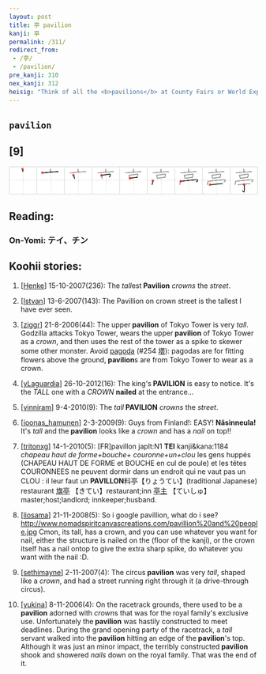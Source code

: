 ```yaml
---
layout: post
title: 亭 pavilion
kanji: 亭
permalink: /311/
redirect_from:
 - /亭/
 - /pavilion/
pre_kanji: 310
nex_kanji: 312
heisig: "Think of all the <b>pavilions</b> at County Fairs or World Expos you have wandered into or seen advertised in the media, and you will no doubt see rising up among them the towering <i>tall crowned nail</i> (the <i>crown</i> being a revolving restaurant) - that architectural monstrosity that has become a symbol of science and technology at such events."
---
```


## `pavilion`

## [9]

<div class="stroke"><img src="../images/E4BAAD.png" /></div>

## Reading:

### On-Yomi: テイ、チン

## Koohii stories:

1) [<a href="http://kanji.koohii.com/profile/Henke">Henke</a>] 15-10-2007(236): The <em>tall</em>est<strong> Pavilion</strong> <em>crowns</em> the <em>street</em>. 

2) [<a href="http://kanji.koohii.com/profile/Istvan">Istvan</a>] 13-6-2007(143): The Pavillion on crown street is the tallest I have ever seen. 

3) [<a href="http://kanji.koohii.com/profile/ziggr">ziggr</a>] 21-8-2006(44): The upper<strong> pavilion</strong> of Tokyo Tower is very <em>tall</em>. Godzilla attacks Tokyo Tower, wears the upper<strong> pavilion</strong> of Tokyo Tower as a <em>crown</em>, and then uses the rest of the tower as a spike to skewer some other monster. Avoid <a href="../254">pagoda</a> <span class="index">(#254 <a href="http://jisho.org/kanji/details/塔">塔</a>)</span>: pagodas are for fitting flowers above the ground,<strong> pavilion</strong>s are from Tokyo Tower to wear as a crown. 

4) [<a href="http://kanji.koohii.com/profile/yLaguardia">yLaguardia</a>] 26-10-2012(16): The king&#039;s<strong> PAVILION</strong> is easy to notice. It&#039;s the <em>TALL</em> one with a <em>CROWN</em> <strong>nailed</strong> at the entrance... 

5) [<a href="http://kanji.koohii.com/profile/vinniram">vinniram</a>] 9-4-2010(9): The <em>tall</em><strong> PAVILION</strong> <em>crowns</em> the <em>street</em>. 

6) [<a href="http://kanji.koohii.com/profile/joonas_hamunen">joonas_hamunen</a>] 2-3-2009(9): Guys from Finland!: EASY! <strong>Näsinneula!</strong> It&#039;s <em>tall</em> and the<strong> pavilion</strong> looks like a <em>crown</em> and has a <em>nail</em> on top!! 

7) [<a href="http://kanji.koohii.com/profile/tritonxg">tritonxg</a>] 14-1-2010(5): [FR]pavillon japlt:N1 <strong>TEI</strong> kanji&amp;kana:1184 <em>chapeau haut de forme+bouche+ couronne+un+clou</em> les gens huppés (CHAPEAU HAUT DE FORME et BOUCHE en cul de poule) et les têtes COURONNEES ne peuvent dormir dans un endroit qui ne vaut pas un CLOU : il leur faut un <strong>PAVILLON</strong>料亭【りょうてい】(traditional Japanese) restaurant  <a href="http://jisho.org/kanji/details/旗亭">旗亭</a>  【きてい】restaurant;inn  <a href="http://jisho.org/kanji/details/亭主">亭主</a>  【ていしゅ】master;host;landlord; innkeeper;husband. 

8) [<a href="http://kanji.koohii.com/profile/liosama">liosama</a>] 21-11-2008(5): So i google pavillion, what do i see? <a href="http://www.nomadspiritcanvascreations.com/pavillion%20and%20people.jpg">http://www.nomadspiritcanvascreations.com/pavillion%20and%20people.jpg</a> Cmon, its tall, has a crown, and you can use whatever you want for nail, either the structure is nailed on the (floor of the kanji), or the crown itself has a nail ontop to give the extra sharp spike, do whatever you want with the nail :D. 

9) [<a href="http://kanji.koohii.com/profile/sethimayne">sethimayne</a>] 2-11-2007(4): The circus<strong> pavilion</strong> was very <em>tall</em>, shaped like a <em>crown</em>, and had a street running right through it (a drive-through circus). 

10) [<a href="http://kanji.koohii.com/profile/yukina">yukina</a>] 8-11-2006(4): On the racetrack grounds, there used to be a<strong> pavilion</strong> adorned with <em>crown</em>s that was for the royal family&#039;s exclusive use. Unfortunately the<strong> pavilion</strong> was hastily constructed to meet deadlines. During the grand opening party of the racetrack, a <em>tall</em> servant walked into the<strong> pavilion</strong> hitting an edge of the<strong> pavilion</strong>&#039;s top. Although it was just an minor impact, the terribly constructed<strong> pavilion</strong> shook and showered <em>nails</em> down on the royal family. That was the end of it. 
